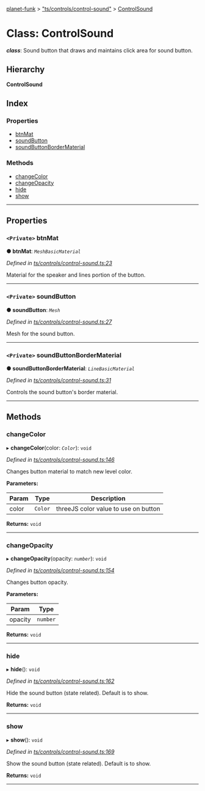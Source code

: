 [planet-funk](../README.md) > ["ts/controls/control-sound"](../modules/_ts_controls_control_sound_.md) > [ControlSound](../classes/_ts_controls_control_sound_.controlsound.md)

# Class: ControlSound

*__class__*: Sound button that draws and maintains click area for sound button.

## Hierarchy

**ControlSound**

## Index

### Properties

* [btnMat](_ts_controls_control_sound_.controlsound.md#btnmat)
* [soundButton](_ts_controls_control_sound_.controlsound.md#soundbutton)
* [soundButtonBorderMaterial](_ts_controls_control_sound_.controlsound.md#soundbuttonbordermaterial)

### Methods

* [changeColor](_ts_controls_control_sound_.controlsound.md#changecolor)
* [changeOpacity](_ts_controls_control_sound_.controlsound.md#changeopacity)
* [hide](_ts_controls_control_sound_.controlsound.md#hide)
* [show](_ts_controls_control_sound_.controlsound.md#show)

---

## Properties

<a id="btnmat"></a>

### `<Private>` btnMat

**● btnMat**: *`MeshBasicMaterial`*

*Defined in [ts/controls/control-sound.ts:23](https://github.com/WilliamRADFunk/planet-funk/blob/d9a55b9/src/ts/controls/control-sound.ts#L23)*

Material for the speaker and lines portion of the button.

___
<a id="soundbutton"></a>

### `<Private>` soundButton

**● soundButton**: *`Mesh`*

*Defined in [ts/controls/control-sound.ts:27](https://github.com/WilliamRADFunk/planet-funk/blob/d9a55b9/src/ts/controls/control-sound.ts#L27)*

Mesh for the sound button.

___
<a id="soundbuttonbordermaterial"></a>

### `<Private>` soundButtonBorderMaterial

**● soundButtonBorderMaterial**: *`LineBasicMaterial`*

*Defined in [ts/controls/control-sound.ts:31](https://github.com/WilliamRADFunk/planet-funk/blob/d9a55b9/src/ts/controls/control-sound.ts#L31)*

Controls the sound button's border material.

___

## Methods

<a id="changecolor"></a>

###  changeColor

▸ **changeColor**(color: *`Color`*): `void`

*Defined in [ts/controls/control-sound.ts:146](https://github.com/WilliamRADFunk/planet-funk/blob/d9a55b9/src/ts/controls/control-sound.ts#L146)*

Changes button material to match new level color.

**Parameters:**

| Param | Type | Description |
| ------ | ------ | ------ |
| color | `Color` |  threeJS color value to use on button |

**Returns:** `void`

___
<a id="changeopacity"></a>

###  changeOpacity

▸ **changeOpacity**(opacity: *`number`*): `void`

*Defined in [ts/controls/control-sound.ts:154](https://github.com/WilliamRADFunk/planet-funk/blob/d9a55b9/src/ts/controls/control-sound.ts#L154)*

Changes button opacity.

**Parameters:**

| Param | Type |
| ------ | ------ |
| opacity | `number` |

**Returns:** `void`

___
<a id="hide"></a>

###  hide

▸ **hide**(): `void`

*Defined in [ts/controls/control-sound.ts:162](https://github.com/WilliamRADFunk/planet-funk/blob/d9a55b9/src/ts/controls/control-sound.ts#L162)*

Hide the sound button (state related). Default is to show.

**Returns:** `void`

___
<a id="show"></a>

###  show

▸ **show**(): `void`

*Defined in [ts/controls/control-sound.ts:169](https://github.com/WilliamRADFunk/planet-funk/blob/d9a55b9/src/ts/controls/control-sound.ts#L169)*

Show the sound button (state related). Default is to show.

**Returns:** `void`

___

